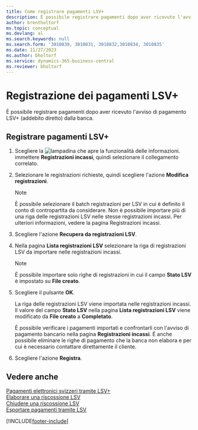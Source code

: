 ```yaml
---
title: Come registrare pagamenti LSV+
description: È possibile registrare pagamenti dopo aver ricevuto l'avviso di pagamento LSV+ (addebito diretto) dalla banca.
author: brentholtorf
ms.topic: conceptual
ms.devlang: al
ms.search.keywords: null
ms.search.form: '3010830, 3010831, 3010832,3010834, 3010835'
ms.date: 11/27/2023
ms.author: bholtorf
ms.service: dynamics-365-business-central
ms.reviewer: bholtorf
---
```

# Registrazione dei pagamenti LSV+
È possibile registrare pagamenti dopo aver ricevuto l'avviso di pagamento LSV+ (addebito diretto) dalla banca.  

## Registrare pagamenti LSV+  

1.  Scegliere la ![lampadina che apre la funzionalità delle informazioni.](../../media/ui-search/search_small.png "Informazioni sull'operazione che si desidera eseguire") immettere **Registrazioni incassi**, quindi selezionare il collegamento correlato.  
2.  Selezionare le registrazioni richieste, quindi scegliere l'azione **Modifica registrazioni**.  

    > [!NOTE]  
    >  È possibile selezionare il batch registrazioni per LSV in cui è definito il conto di contropartita da considerare. Non è possibile importare più di una riga delle registrazioni LSV nelle stesse registrazioni incassi. Per ulteriori informazioni, vedere la pagina Registrazioni incassi.  

3.  Scegliere l'azione **Recupera da registrazioni LSV**.  
4.  Nella pagina **Lista registrazioni LSV** selezionare la riga di registrazioni LSV da importare nelle registrazioni incassi.  

    > [!NOTE]  
    >  È possibile importare solo righe di registrazioni in cui il campo **Stato LSV** è impostato su **File creato**.  

5.  Scegliere il pulsante **OK**.  

    La riga delle registrazioni LSV viene importata nelle registrazioni incassi. Il valore del campo **Stato LSV** nella pagina **Lista registrazioni LSV** viene modificato da **File creato** a **Completato**.  

    È possibile verificare i pagamenti importati e confrontarli con l'avviso di pagamento bancario nella pagina **Registrazioni incassi**. È anche possibile eliminare le righe di pagamento che la banca non elabora e per cui è necessario contattare direttamente il cliente.  

6.  Scegliere l'azione **Registra**.  

## Vedere anche  
 [Pagamenti elettronici svizzeri tramite LSV+](swiss-electronic-payments-using-lsv-.md)   
 [Elaborare una riscossione LSV](how-to-process-an-lsv-collection.md)   
 [Chiudere una riscossione LSV](how-to-close-an-lsv-collection.md)   
 [Esportare pagamenti tramite LSV](how-to-export-payments-using-lsv.md) 


[!INCLUDE[footer-include](../../includes/footer-banner.md)]